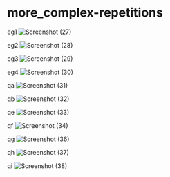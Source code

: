 # more_complex-repetitions
eg1
![Screenshot (27)](https://user-images.githubusercontent.com/109476637/204422367-c909cc55-6c49-4d2f-a1ce-417314bbab2d.png)





eg2
![Screenshot (28)](https://user-images.githubusercontent.com/109476637/204427607-acf00879-83a5-442e-b0fa-875ccda9dee3.png)





eg3
![Screenshot (29)](https://user-images.githubusercontent.com/109476637/204494476-8c14e555-cf44-4b8c-8680-282577c42148.png)





eg4
![Screenshot (30)](https://user-images.githubusercontent.com/109476637/204497005-8e544fc4-7b0d-4124-b898-d6ac0befe916.png)





qa
![Screenshot (31)](https://user-images.githubusercontent.com/109476637/204498952-179e1f68-9f44-409e-81b1-ae41e22c6545.png)





qb
![Screenshot (32)](https://user-images.githubusercontent.com/109476637/204503449-d61412d9-54ed-4eee-9425-7f9a423fa912.png)





qe
![Screenshot (33)](https://user-images.githubusercontent.com/109476637/204541917-c94cc6bc-b49b-4ac2-b8be-2d1c49ba9c7b.png)





qf
![Screenshot (34)](https://user-images.githubusercontent.com/109476637/204544463-2c1e67bb-5605-49e4-bb7a-08c40563a181.png)





qg
![Screenshot (36)](https://user-images.githubusercontent.com/109476637/204697444-76e7da83-5ac1-4347-8325-509fc6dd472d.png)





qh
![Screenshot (37)](https://user-images.githubusercontent.com/109476637/204699495-2b009baf-3feb-4ffc-a0b6-152d8be6da4f.png)





qi
![Screenshot (38)](https://user-images.githubusercontent.com/109476637/205032822-fe700dcd-5c3f-4671-b272-b22097c055f9.png)



